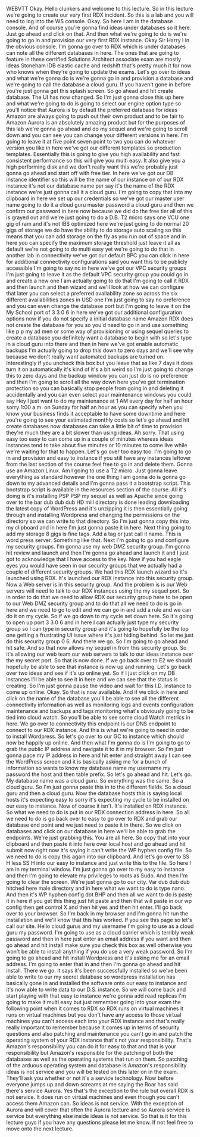  
 WEBVTT 
 Okay. 
 Hello clunkers and welcome to this lecture. 
 So in this lecture we're going to create our very first RDX incident. 
 So this is a lab and you will need to log into the WS console. 
 Okay. 
 So here I am in the database console. 
 And of course you're gonna find ideas under databases so it here. 
 Just go ahead and click on that. 
 And then what we're going to do is we're going to go in and provision our very first RDX instance. 
 Okay Sir Harry I in the obvious console. 
 I'm gonna go over to RDX which is under databases can note all the different databases in here. 
 The ones that are going to feature in these certified Solutions Architect associate exam are mostly 
 ideas Stoneham IDB elastic cache and redshift that's pretty much it for now who knows when they're going 
 to update the exams. 
 Let's go over to ideas and what we're gonna do is we're gonna go in and provision a database and we're 
 going to call the database a cloud guru. 
 If you haven't gone in before you're just gonna get this splash screen. 
 So go ahead and hit create database. 
 The UI has now changed. 
 So I'm just gonna close this up here and what we're going to do is going to select our engine option 
 type so you'll notice that Aurora is by default the preferred database for ideas Amazon are always going 
 to push out their own product and to be fair to Amazon Aurora is an absolutely amazing product but for 
 the purposes of this lab we're gonna go ahead and do my sequel and we're going to scroll down and you 
 can see you can change your different versions in here. 
 I'm going to leave it at five point seven point to two you can do whatever version you like in here 
 we've got our different templates so production templates. 
 Essentially this is going to give you high availability and fast consistent performance so this will 
 give you multi easy. 
 It also give you a high performing disk and we don't really want this we're probably just gonna go ahead 
 and start off with free tier. 
 In here we've got our DB instance identifier so this will be the name of our instance on of our RDX 
 instance it's not our database name per say it's the name of the RDX instance we're just gonna call 
 it a cloud guru. 
 I'm going to copy that into my clipboard in here we set up our credentials so we've got our master user 
 name going to do it a cloud guru master password a cloud guru and then we confirm our password in here 
 now because we did do the free tier all of this is grayed out and we're just going to do a D.B. T2 micro 
 says one VCU one gig of ram and it's not IBS optimized here we're just going to do normal 20 gigs of 
 storage we do have the ability to do storage auto scaling so this means that you can add storage on 
 the fly as you run out of space and in here you can specify the maximum storage threshold just leave 
 it all as default we're not going to do multi easy yet we're going to do that in another lab in connectivity 
 we've got our default BPC you can click in here for additional connectivity configurations said you 
 want this to be publicly accessible I'm going to say no in here we've got our VPC security groups I'm 
 just going to leave it as the default VPC security group you could go in and create a new one I am actually 
 going to do that I'm going to call it RDX and then launch and then wizard and we'll look at how we can 
 configure that later you can select a preferred availability zone so across the six different availabilities 
 zones in USD one I'm just going to say no preference and you can even change the database port but I'm 
 going to leave it on the My School port of 3 3 0 6 in here we've got our additional configuration options 
 now if you do not specify a initial database name Amazon RDX does not create the database for you so 
 you'd need to go in and use something like p p my ad men or some way of provisioning or using sequel 
 queries to create a database you definitely want a database to begin with so let's type in a cloud guru 
 into there and then in here we've got enable automatic backups I'm actually going to drop this down 
 to zero days and we'll see why because we don't really want automated backups are turned on. 
 Interestingly if you uncheck this box but you leave that as like 7 days it does turn it on automatically 
 it's kind of it's a bit weird so I'm just going to change this to zero days and the backup window you 
 can just do is no preference and then I'm going to scroll all the way down here you've got termination 
 protection so you can basically stop people from going in and deleting it accidentally and you can even 
 select your maintenance windows you could say Hey I just want to do my maintenance at 1 AM every day 
 for half an hour sorry 1:00 a.m. on Sunday for half an hour as you can specify when you know your business 
 finds it acceptable to have some downtime and here you're going to see your estimated monthly costs 
 so let's go ahead and hit create databases now databases can take a little bit of time to provision 
 they're much they are a bit slower than using ideas. 
 Ah sorry. 
 That using easy too easy to can come up in a couple of minutes whereas ideas instances tend to take 
 about five minutes or 10 minutes to come live while we're waiting for that to happen. 
 Let's go over too easy too. 
 I'm going to go in and provision and easy to instance if you still have any instances leftover from 
 the last section of the course feel free to go in and delete them. 
 Gonna use an Amazon Linux. 
 Am I going to use a T2 micro. 
 Just gonna leave everything as standard however the one thing I am gonna do is gonna go down to my advanced 
 details and I'm gonna pass it a bootstrap script. 
 This bootstrap script is available in the resources section of the course. 
 All it's doing is it's installing PSP PSP my sequel as well as Apache since going over to the bar dub 
 dub dub HD mill directory is done leading downloading the latest copy of WordPress and it's unzipping 
 it is then essentially going through and installing Wordpress and changing the permissions on the directory 
 so we can write to that directory. 
 So I'm just gonna copy this into my clipboard and in here I'm just gonna paste it in here. 
 Next thing going to add my storage 8 gigs is fine tags. 
 Add a tag or just call it name. 
 This is word press server. 
 Something like that. 
 Next I'm going to go and configure my security groups. 
 I'm gonna use my web DMZ security group. 
 I'm gonna hit review and launch and then I'm gonna go ahead and launch it and I just got to acknowledge 
 that I have access to the key. 
 Now if you had eagle eyes you would have seen in our security groups that we actually had a couple of 
 different security groups. 
 We had this RDX launch wizard so it's launched using RDX. 
 It's launched our RDX instance into this security group. 
 Now a Web server is in this security group. 
 And the problem is is our Web servers will need to talk to our RDX instances using the my sequel port. 
 So in order to do that we need to allow RDX our security group here to be open to our Web DMZ security 
 group and to do that all we need to do is go in here and we need to go to edit and we can go in and 
 add a rule and we can do it on my cycle. 
 So if we go down to my cycle set down here. 
 So it's going to open up port 3 3 0 6 and in here I can actually just type my security group so I can 
 type in security group and it's going to hopefully be the top one getting a frustrating UI issue where 
 it's just hiding behind. 
 So let me just do this security group 0 6. 
 And there we go. 
 So I'm going to go ahead and hit safe. 
 And so that now allows my sequel in from this security group. 
 So it's allowing our web team our web servers to talk to our ideas instance over the my secret port. 
 So that is now done. 
 If we go back over to E2 we should hopefully be able to see that instance is now up and running. 
 Let's go back over two ideas and see if it's up online yet. 
 So if I just click on my DB instances I'll be able to see it in here and we can see that the status 
 is creating. 
 So I'm just gonna pause the video and wait for this I.D. instance to come up online. 
 Okay. 
 So that is now available. 
 And if we click in here and click on the name of the database you'll be able to see all the different 
 connectivity information as well as monitoring logs and events configuration maintenance and backups 
 and tags monitoring what's obviously going to be tied into cloud watch. 
 So you'll be able to see some cloud Watch metrics in here. 
 We go over to connectivity this endpoint is our DNS endpoint to connect to our RDX instance. 
 And this is what we're going to need in order to install Wordpress. 
 So let's go over to our GC to instance which should now be happily up online. 
 And then what I'm gonna do is I'm going to go to grab the public IP address and navigate it to it in 
 my browser. 
 So I'm just gonna pace my IP address in here and hit enter and straight away I can see the WordPress 
 screen and it is basically asking me for a bunch of information so wants to know my database name my 
 username my password the host and then table prefix. 
 So let's go ahead and hit. 
 Let's go. 
 My database name was a cloud guru. 
 So everything was the same. 
 So a cloud guru. 
 So I'm just gonna paste this in to the different fields. 
 So a cloud guru and then a cloud guru. 
 Now the database hosts this is saying local hosts it's expecting easy to sorry it's expecting my cycle 
 to be installed on our easy to instance. 
 Now of course it isn't. 
 It's installed on RDX instance. 
 So what we need to do is put in our RDX connection address in here. 
 So all we need to do is go back over to easy to go over to RDX and grab our database end point and we 
 just need to paste it in there. 
 So we click on databases and click on our database in here we'll be able to grab the endpoints. 
 We're just grabbing this. 
 You are all here. 
 So copy that into your clipboard and then paste it into here over local host and go ahead and hit submit 
 now right now it's saying it can't write the WP hyphen config file. 
 So we need to do is copy this again into our clipboard. 
 And let's go over to SS H less SS H into our easy to instance and just write this to the file. 
 So here I am in my terminal window. 
 I'm just gonna go over to my easy to instance and then I'm going to elevate my privileges to roots as 
 Sudo. 
 And then I'm going to clear the screen. 
 We're just gonna go to our city. 
 Var dub dub dub hitched here male directory and in here what we want to do is type nano. 
 And then it's WP hyphen config dot BHP and then all we want to do is paste it in here if you get this 
 thing just hit paste and then that will paste in our wp config then get control X and then hit yes and 
 then hit enter. 
 I'll go back over to your browser. 
 So I'm back in my browser and I'm gonna hit run the installation and we'll know that this has worked. 
 If you see this page so let's call our site. 
 Hello cloud gurus and my username I'm going to use as a cloud guru my password. 
 I'm going to use as a cloud carrier which is terribly weak password and then in here just enter an email 
 address if you want and then go ahead and hit install make sure you check this box as well otherwise 
 you won't be able to install anything if you do use a very weak password. 
 So I'm going to go ahead and hit install Wordpress and it's asking me for an email address. 
 I'm going to enter that in and then I'm gonna go ahead and hit install. 
 There we go. 
 It says it's been successfully installed so we've been able to write to our my secret database so wordpress 
 installation has basically gone in and installed the software onto our easy to instance and it's now 
 able to write data to our D.S. instance. 
 So we will come back and start playing with that easy to instance we're gonna add read replicas I'm 
 going to make it multi easy but just remember going into your exam the following point when it comes 
 to RDX so RDX runs on virtual machines it runs on virtual machines but you don't have any access to 
 those virtual machines you can't access each into your RDX instance and that's really really important 
 to remember because it comes up in terms of security questions and also patching and maintenance you 
 can't go in and patch the operating system of your RDX instance that's not your responsibility. 
 That's Amazon's responsibility you can do it for easy to that and that is your responsibility but Amazon's 
 responsible for the patching of both the databases as well as the operating systems that run on them. 
 So patching of the arduous operating system and database is Amazon's responsibility ideas is not service 
 and you will be tested on this later on in the exam. 
 They'll ask you whether or not it's a service technology. 
 Now before everyone jumps up and down screams at me saying the Roar has said there's service Aurora. 
 Yes that's the exception to the rule but overall RDX is not service. 
 It does run on virtual machines and even though you can't access them Amazon can. 
 So ideas is not service. 
 With the exception of Aurora and will cover that often the Aurora lecture and so Aurora service is service 
 but everything else inside ideas is not service. 
 So that is it for this lecture guys if you have any questions please let me know. 
 If not feel free to move onto the next lecture.